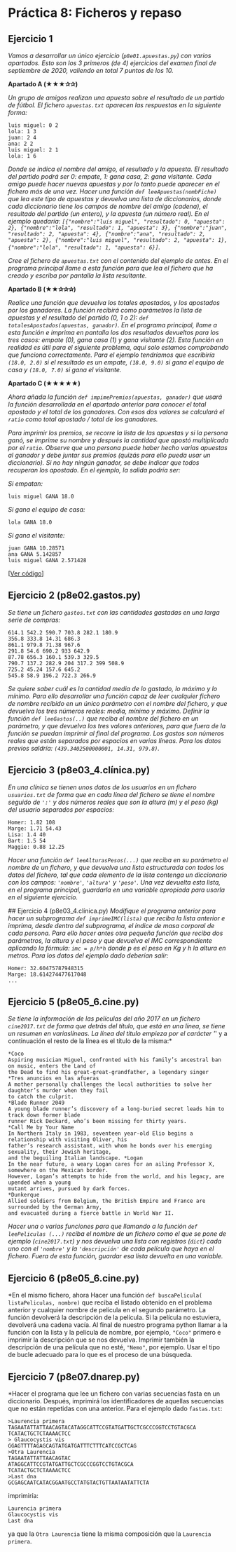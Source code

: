 # Práctica 8: Ficheros y repaso

## Ejercicio 1
*Vamos a desarrollar un único ejercicio (`p8e01.apuestas.py`) con varios apartados. Esto son los 3 primeros (de 4) ejercicios del examen final de septiembre de 2020, valiendo en total 7 puntos de los 10.*

**Apartado A (★★★✰✰)** 

*Un grupo de amigos realizan una apuesta sobre el resultado de un partido de fútbol. El fichero `apuestas.txt` aparecen las respuestas en la siguiente forma:*
```
luis miguel: 0 2
lola: 1 3
juan: 2 4
ana: 2 2
luis miguel: 2 1
lola: 1 6
```

*Donde se indica el nombre del amigo, el resultado y la apuesta. El resultado del partido podrá ser 0: empate, 1: gana casa, 2: gana visitante. Cada amigo puede hacer nuevas apuestas y por lo tanto puede aparecer en el fichero más de una vez. Hacer una función `def leeApuestas(nombFiche)` que lea este tipo de apuestas y devuelva una lista de diccionarios, donde cada diccionario tiene los campos de nombre del amigo (cadena), el resultado del partido (un entero), y la apuesta (un número real). En el ejemplo quedaría: `[{"nombre":"luis miguel", "resultado": 0, "apuesta": 2}, {"nombre":"lola", "resultado": 1, "apuesta": 3}, {"nombre":"juan", "resultado": 2, "apuesta": 4}, {"nombre":"ana", "resultado": 2, "apuesta": 2}, {"nombre":"luis miguel", "resultado": 2, "apuesta": 1}, {"nombre":"lola", "resultado": 1, "apuesta": 6}]`.*

*Cree el fichero de `apuestas.txt` con el contenido del ejemplo de antes. En el programa principal llame a esta función para que lea el fichero que ha creado y escriba por pantalla la lista resultante.*

**Apartado B (★★✰✰✰)**

*Realice una función que devuelva los totales apostados, y los apostados por los ganadores. La función recibirá como parámetros la lista de apuestas y el resultado del partido (0, 1 o 2): `def totalesApostados(apuestas, ganador)`. En el programa principal, llame a esta función e imprima en pantalla los dos resultados devueltos para los tres
casos: empate (0), gana casa (1) y gana visitante (2). Esta función en realidad es útil para el siguiente problema, aquí solo estamos comprobando que funciona correctamente. Para el ejemplo tendríamos que escribiría `(18.0, 2.0)` si el resultado es un empate, `(18.0, 9.0)` si gana el equipo de casa y `(18.0, 7.0)` si gana el visitante.*

**Apartado C (★★★★★)**

*Ahora añada la función `def impimePremios(apuestas, ganador)` que usará la función desarrollada en el apartado anterior para conocer el total apostado y el total de los ganadores. Con esos dos valores se calculará el `ratio` como total apostado / total de los ganadores.*

*Para imprimir los premios, se recorre la lista de las apuestas y si la persona ganó, se imprime su nombre y después la cantidad que apostó multiplicada por el `ratio`. Observe que una persona puede haber hecho varias apuestas al ganador y debe juntar sus premios (quizás para ello pueda usar un diccionario). Si no hay ningún ganador, se debe indicar que todos recuperan los apostado. En el ejemplo, la salida podría ser:*

*Si empatan:*
```
luis miguel GANA 18.0
```
*Si gana el equipo de casa:*
```
lola GANA 18.0
```
*Si gana el visitante:*
```
juan GANA 10.28571
ana GANA 5.142857
luis miguel GANA 2.571428
```

[[Ver código](códigos/p8e01.apuestas.py)]

## Ejercicio 2 (p8e02.gastos.py) 
*Se tiene un fichero `gastos.txt` con las cantidades gastadas en una larga serie de compras:*
```
614.1 542.2 590.7 703.8 282.1 180.9
356.8 333.8 14.31 686.3
861.1 979.8 71.38 967.6
291.8 54.6 690.2 933 642.9
87.78 656.3 160.1 539.3 329.5
790.7 137.2 282.9 204 317.2 399 508.9
725.2 45.24 157.6 645.2
545.8 58.9 196.2 722.3 266.9
```
*Se quiere saber cuál es la cantidad media de lo gastado, lo máximo y lo mínimo. Para ello desarrollar una función capaz de leer cualquier fichero de nombre recibido en un único parámetro con el nombre del fichero, y que devuelva los tres números reales: media, mínimo y máximo. Definir la función `def leeGastos(..)` que reciba el nombre del fichero en un parámetro, y que devuelva los tres valores anteriores, para que fuera de la función se puedan imprimir al final del programa. Los gastos son números reales que están separados por espacios en varias líneas. Para los datos previos saldría: `(439.3402500000001, 14.31, 979.8)`.*

## Ejercicio 3 (p8e03_4.clínica.py) 

*En una clínica se tienen unos datos de los usuarios en un fichero `usuarios.txt` de forma que en cada línea del fichero se tiene el nombre seguido de `':'` y dos números reales que son la altura (m) y el peso (kg) del usuario separados por espacios:*
```
Homer: 1.82 108
Marge: 1.71 54.43
Lisa: 1.4 40
Bart: 1.5 54
Maggie: 0.88 12.25
```

*Hacer una función `def leeAlturasPesos(...)` que reciba en su parámetro el nombre de un fichero, y que devuelva una lista estructurada con todos los datos del fichero, tal que cada elemento de la lista contenga un diccionario con los campos: `'nombre'`, `'altura'` y `'peso'`. Una vez devuelta esta lista, en el programa principal, guardarla en una variable apropiada para usarla en el siguiente ejercicio.*

## Ejercicio 4 (p8e03_4.clínica.py) 
*Modifique el programa anterior para hacer un subprograma `def imprimeIMC(lista)` que reciba la lista anterior e imprima, desde dentro del subprograma, el índice de masa corporal de cada persona. Para ello hacer antes otra pequeña función que reciba dos parámetros, la altura y el peso y que devuelva el IMC correspondiente aplicando la fórmula: `imc = p/h*h` donde p es el peso en Kg y h la altura en metros. Para los datos del ejemplo dado deberían salir:*

```
Homer: 32.60475787948315
Marge: 18.614274477617048
...
```

## Ejercicio 5 (p8e05_6.cine.py) 

*Se tiene la información de las películas del año 2017 en un fichero `cine2017.txt` de forma que detrás del título, que está en una línea, se tiene un resumen en variaslíneas. La línea del título empieza por el carácter '*' y a continuación el resto de la línea es el título de la misma:*
```
*Coco
Aspiring musician Miguel, confronted with his family’s ancestral ban on music, enters the Land of
the Dead to find his great-great-grandfather, a legendary singer
*Tres anuncios en las afueras
A mother personally challenges the local authorities to solve her daughter’s murder when they fail
to catch the culprit.
*Blade Runner 2049
A young blade runner’s discovery of a long-buried secret leads him to track down former blade
runner Rick Deckard, who’s been missing for thirty years.
*Call Me by Your Name
In Northern Italy in 1983, seventeen year-old Elio begins a relationship with visiting Oliver, his
father’s research assistant, with whom he bonds over his emerging sexuality, their Jewish heritage,
and the beguiling Italian landscape. *Logan
In the near future, a weary Logan cares for an ailing Professor X, somewhere on the Mexican border.
However, Logan’s attempts to hide from the world, and his legacy, are upended when a young
mutant arrives, pursued by dark forces.
*Dunkerque
Allied soldiers from Belgium, the British Empire and France are surrounded by the German Army,
and evacuated during a fierce battle in World War II.
```

*Hacer una o varias funciones para que llamando a la función `def leePeliculas (...)` reciba el nombre de un fichero como el que se pone de ejemplo (`cine2017.txt`) y nos devuelva una lista con registros (`dict`) cada uno con el `'nombre'` y la `'descripción'` de cada película que haya en el fichero. Fuera de esta función, guardar esa lista devuelta en una variable.*

## Ejercicio 6 (p8e05_6.cine.py) 
*En el mismo fichero, ahora Hacer una función `def buscaPelicula( listaPeliculas, nombre)` que reciba el listado obtenido en el problema anterior y cualquier nombre de película en el segundo parámetro. La función devolverá la descripción de la película. Si la película no estuviera, devolverá una cadena vacía. Al final de nuestro programa python llamar a la función con la lista y la película de nombre, por ejemplo, `"Coco"` primero e imprimir la descripción que se nos devuelva. Imprimir también la descripción de una película que no esté, `"Nemo"`, por ejemplo. Usar el tipo de bucle adecuado para lo que es el proceso de una búsqueda.

## Ejercicio 7 (p8e07.dnarep.py) 

*Hacer el programa que lee un fichero con varias secuencias fasta en un diccionario. Después, imprimirá los identificadores de aquellas secuencias que no están repetidas con una anterior. Para el ejemplo dado `fastas.txt`:
```
>Laurencia primera
TAGAATATTATTAACAGTACATAGGCATTCCGTATGATTGCTCGCCCGGTCCTGTACGCA
TCATACTGCTCTAAAACTCC
> Glaucocystis vis
GGAGTTTTAGAGCAGTATGATGATTTCTTTCATCCGCTCAG
>Otra Laurencia
TAGAATATTATTAACAGTAC
ATAGGCATTCCGTATGATTGCTCGCCCGGTCCTGTACGCA
TCATACTGCTCTAAAACTCC
>Last dna
GCGAGCAATCATACGGAATGCCTATGTACTGTTAATAATATTCTA
```
imprimiría:
```
Laurencia primera
Glaucocystis vis
Last dna
```
ya que la `Otra Laurencia` tiene la misma composición que la `Laurencia primera`.
